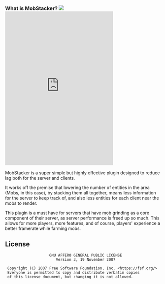 ### What is MobStacker? [![](https://poggit.pmmp.io/shield.state/MobStacker)](https://poggit.pmmp.io/p/MobStacker)<iframe src="https://discordapp.com/widget?id=577268599165550592&theme=dark" width="350" height="500" allowtransparency="true" frameborder="0"></iframe>
MobStacker is a super simple but highly effective plugin designed to reduce lag both for the server and clients.

It works off the premise that lowering the number of entities in the area (Mobs, in this case), by stacking them all together, means less information for the server to keep track of, and also less entities for each client near the mobs to render.

This plugin is a must have for servers that have mob grinding as a core component of their server, as server performance is freed up so much. This allows for more players, more features, and of course, players' experience a better framerate while farming mobs.
## License
```
                    GNU AFFERO GENERAL PUBLIC LICENSE
                       Version 3, 19 November 2007

 Copyright (C) 2007 Free Software Foundation, Inc. <https://fsf.org/>
 Everyone is permitted to copy and distribute verbatim copies
 of this license document, but changing it is not allowed.
 ```

